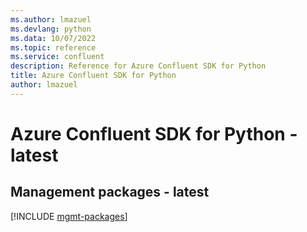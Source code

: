 ```yaml
---
ms.author: lmazuel
ms.devlang: python
ms.data: 10/07/2022
ms.topic: reference
ms.service: confluent
description: Reference for Azure Confluent SDK for Python
title: Azure Confluent SDK for Python
author: lmazuel
---
```

# Azure Confluent SDK for Python - latest

## Management packages - latest
[!INCLUDE [mgmt-packages](confluent-mgmt-index.md)]